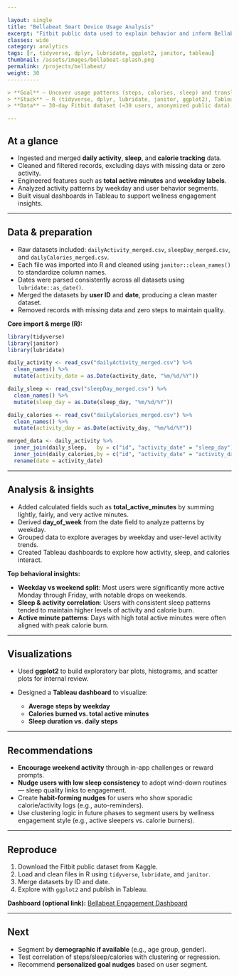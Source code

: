 ```yaml
---

layout: single
title: "Bellabeat Smart Device Usage Analysis"
excerpt: "Fitbit public data used to explain behavior and inform Bellabeat’s marketing & product engagement."
classes: wide
category: analytics
tags: [r, tidyverse, dplyr, lubridate, ggplot2, janitor, tableau]
thumbnail: /assets/images/bellabeat-splash.png
permalink: /projects/bellabeat/
weight: 30
----------

> **Goal** — Uncover usage patterns (steps, calories, sleep) and translate them into actions that grow engagement and acquisition.
> **Stack** — R (tidyverse, dplyr, lubridate, janitor, ggplot2), Tableau Public.
> **Data** — 30-day Fitbit dataset (≈30 users, anonymized public data).

---
```


## At a glance

* Ingested and merged **daily activity**, **sleep**, and **calorie tracking** data.
* Cleaned and filtered records, excluding days with missing data or zero activity.
* Engineered features such as **total active minutes** and **weekday labels**.
* Analyzed activity patterns by weekday and user behavior segments.
* Built visual dashboards in Tableau to support wellness engagement insights.

---

## Data & preparation

* Raw datasets included:
  `dailyActivity_merged.csv`, `sleepDay_merged.csv`, and `dailyCalories_merged.csv`.
* Each file was imported into R and cleaned using `janitor::clean_names()` to standardize column names.
* Dates were parsed consistently across all datasets using `lubridate::as_date()`.
* Merged the datasets by **user ID** and **date**, producing a clean master dataset.
* Removed records with missing data and zero steps to maintain quality.

**Core import & merge (R):**

```r
library(tidyverse)
library(janitor)
library(lubridate)

daily_activity <- read_csv("dailyActivity_merged.csv") %>%
  clean_names() %>%
  mutate(activity_date = as.Date(activity_date, "%m/%d/%Y"))

daily_sleep <- read_csv("sleepDay_merged.csv") %>%
  clean_names() %>%
  mutate(sleep_day = as.Date(sleep_day, "%m/%d/%Y"))

daily_calories <- read_csv("dailyCalories_merged.csv") %>%
  clean_names() %>%
  mutate(activity_day = as.Date(activity_day, "%m/%d/%Y"))

merged_data <- daily_activity %>%
  inner_join(daily_sleep,   by = c("id", "activity_date" = "sleep_day")) %>%
  inner_join(daily_calories,by = c("id", "activity_date" = "activity_day")) %>%
  rename(date = activity_date)
```

---

## Analysis & insights

* Added calculated fields such as **total\_active\_minutes** by summing lightly, fairly, and very active minutes.
* Derived **day\_of\_week** from the date field to analyze patterns by weekday.
* Grouped data to explore averages by weekday and user-level activity trends.
* Created Tableau dashboards to explore how activity, sleep, and calories interact.

**Top behavioral insights:**

* **Weekday vs weekend split**: Most users were significantly more active Monday through Friday, with notable drops on weekends.
* **Sleep & activity correlation**: Users with consistent sleep patterns tended to maintain higher levels of activity and calorie burn.
* **Active minute patterns**: Days with high total active minutes were often aligned with peak calorie burn.

---

## Visualizations

* Used **ggplot2** to build exploratory bar plots, histograms, and scatter plots for internal review.
* Designed a **Tableau dashboard** to visualize:

  * **Average steps by weekday**
  * **Calories burned vs. total active minutes**
  * **Sleep duration vs. daily steps**

---

## Recommendations

* **Encourage weekend activity** through in-app challenges or reward prompts.
* **Nudge users with low sleep consistency** to adopt wind-down routines — sleep quality links to engagement.
* Create **habit-forming nudges** for users who show sporadic calorie/activity logs (e.g., auto-reminders).
* Use clustering logic in future phases to segment users by wellness engagement style (e.g., active sleepers vs. calorie burners).

---

## Reproduce

1. Download the Fitbit public dataset from Kaggle.
2. Load and clean files in R using `tidyverse`, `lubridate`, and `janitor`.
3. Merge datasets by ID and date.
4. Explore with `ggplot2` and publish in Tableau.

**Dashboard (optional link):** [Bellabeat Engagement Dashboard](#)

---

## Next

* Segment by **demographic if available** (e.g., age group, gender).
* Test correlation of steps/sleep/calories with clustering or regression.
* Recommend **personalized goal nudges** based on user segment.
